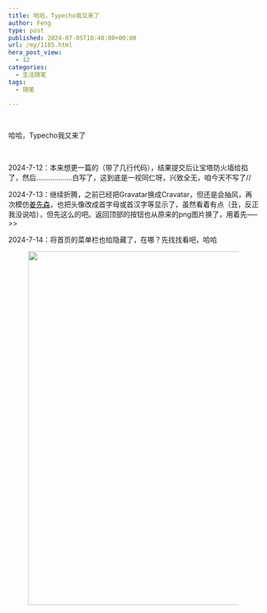 ```yaml
---
title: 哈哈，Typecho我又来了
author: Feng
type: post
published: 2024-07-05T10:40:00+00:00
url: /my/1185.html
hera_post_view:
  - 12
categories:
  - 生活随笔
tags:
  - 随笔

---
```

 

哈哈，Typecho我又来了

 

<!--more-->

2024-7-12：本来想更一篇的（带了几行代码），结果提交后让宝塔防火墙给掐了，然后………………白写了，这到底是一视同仁呀，兴致全无，咱今天不写了//

2024-7-13：继续折腾，之前已经把Gravatar换成Cravatar，但还是会抽风，再次模仿[姜先森][1]，也把头像改成首字母或首汉字等显示了，虽然看着有点（丑，反正我没说哈），但先这么的吧。返回顶部的按钮也从原来的png图片换了，用着先&#8212;&#8211;>>

2024-7-14：将首页的菜单栏也给隐藏了，在哪？先找找看吧，哈哈<figure class="wp-block-image">

<img loading="lazy" decoding="async" width="1080" height="712" src="https://image.zfei.net/wp-content/uploads/2024/12/typecho.jpg" alt="" class="wp-image-1275" srcset="https://image.uu126.cn/wp-content/uploads/2024/12/typecho.jpg!Tupian01 1080w, https://image.uu126.cn/wp-content/uploads/2024/12/typecho-300x198.jpg!Tupian01 300w, https://image.uu126.cn/wp-content/uploads/2024/12/typecho-1024x675.jpg!Tupian01 1024w, https://image.uu126.cn/wp-content/uploads/2024/12/typecho-768x506.jpg!Tupian01 768w" sizes="auto, (max-width: 1080px) 100vw, 1080px" /> </figure>

 [1]: https://jiangjizhong.com/
